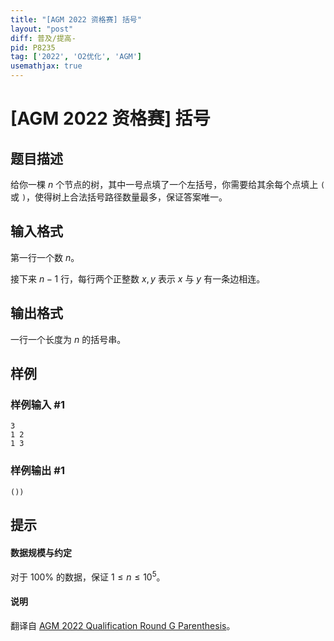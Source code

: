 ```yaml
---
title: "[AGM 2022 资格赛] 括号"
layout: "post"
diff: 普及/提高-
pid: P8235
tag: ['2022', 'O2优化', 'AGM']
usemathjax: true
---
```


# [AGM 2022 资格赛] 括号
## 题目描述

给你一棵 $n$ 个节点的树，其中一号点填了一个左括号，你需要给其余每个点填上 `(` 或 `)`，使得树上合法括号路径数量最多，保证答案唯一。
## 输入格式

第一行一个数 $n$。

接下来 $n-1$ 行，每行两个正整数 $x,y$ 表示 $x$ 与 $y$ 有一条边相连。
## 输出格式

一行一个长度为 $n$ 的括号串。
## 样例

### 样例输入 #1
```
3
1 2
1 3
```
### 样例输出 #1
```
())
```
## 提示

#### 数据规模与约定

对于 $100\%$ 的数据，保证 $1 \leq n\leq 10^5$。

#### 说明

翻译自 [AGM 2022 Qualification Round G Parenthesis](https://judge.agm-contest.com/public/problems/5/text)。
